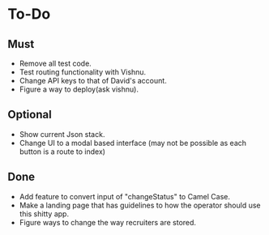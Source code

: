 # To-Do

## Must
* Remove all test code.
* Test routing functionality with Vishnu.
* Change API keys to that of David's account.
* Figure a way to deploy(ask vishnu).

## Optional
* Show current Json stack.
* Change UI to a modal based interface (may not be possible as each button is a route to index)

## Done
* Add feature to convert input of "changeStatus" to Camel Case.
* Make a landing page that has guidelines to how the operator should use this shitty app.
* Figure ways to change the way recruiters are stored.
